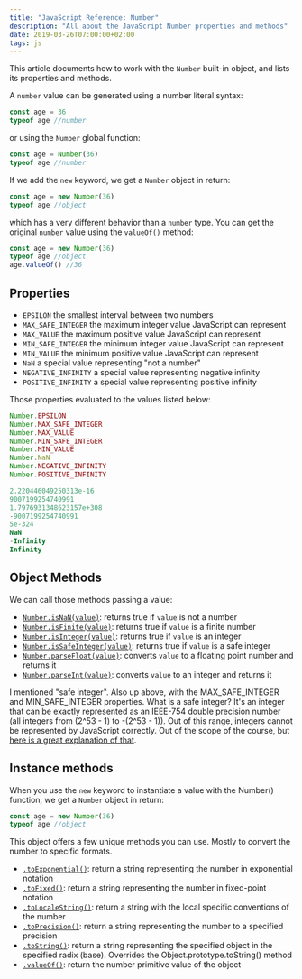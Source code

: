 ```yaml
---
title: "JavaScript Reference: Number"
description: "All about the JavaScript Number properties and methods"
date: 2019-03-26T07:00:00+02:00
tags: js
---
```


This article documents how to work with the `Number` built-in object, and lists its properties and methods.

A `number` value can be generated using a number literal syntax:

```js
const age = 36
typeof age //number
```

or using the `Number` global function:

```js
const age = Number(36)
typeof age //number
```

If we add the `new` keyword, we get a `Number` object in return:

```js
const age = new Number(36)
typeof age //object
```

which has a very different behavior than a `number` type. You can get the original `number` value using the `valueOf()` method:

```js
const age = new Number(36)
typeof age //object
age.valueOf() //36
```

## Properties

- `EPSILON` the smallest interval between two numbers
- `MAX_SAFE_INTEGER` the maximum integer value JavaScript can represent
- `MAX_VALUE` the maximum positive value JavaScript can represent
- `MIN_SAFE_INTEGER` the minimum integer value JavaScript can represent
- `MIN_VALUE` the minimum positive value JavaScript can represent
- `NaN` a special value representing "not a number"
- `NEGATIVE_INFINITY` a special value representing negative infinity
- `POSITIVE_INFINITY` a special value representing positive infinity

Those properties evaluated to the values listed below:

```js
Number.EPSILON
Number.MAX_SAFE_INTEGER
Number.MAX_VALUE
Number.MIN_SAFE_INTEGER
Number.MIN_VALUE
Number.NaN
Number.NEGATIVE_INFINITY
Number.POSITIVE_INFINITY
```

```js
2.220446049250313e-16
9007199254740991
1.7976931348623157e+308
-9007199254740991
5e-324
NaN
-Infinity
Infinity
```

## Object Methods

We can call those methods passing a value:

- [`Number.isNaN(value)`](/javascript-number-isnan/): returns true if `value` is not a number
- [`Number.isFinite(value)`](/javascript-number-isfinite/): returns true if `value` is a finite number
- [`Number.isInteger(value)`](/javascript-number-isinteger/): returns true if `value` is an integer
- [`Number.isSafeInteger(value)`](/javascript-number-issafeinteger/): returns true if `value` is a safe integer
- [`Number.parseFloat(value)`](/javascript-number-parsefloat/): converts `value` to a floating point number and returns it
- [`Number.parseInt(value)`](/javascript-number-parseint/): converts `value` to an integer and returns it

I mentioned "safe integer". Also up above, with the MAX_SAFE_INTEGER and MIN_SAFE_INTEGER properties. What is a safe integer? It's an integer that can be exactly represented as an IEEE-754 double precision number (all integers from (2^53 - 1) to -(2^53 - 1)). Out of this range, integers cannot be represented by JavaScript correctly. Out of the scope of the course, but [here is a great explanation of that](http://2ality.com/2013/10/safe-integers.html).

## Instance methods

When you use the `new` keyword to instantiate a value with the Number() function, we get a `Number` object in return:

```js
const age = new Number(36)
typeof age //object
```

This object offers a few unique methods you can use. Mostly to convert the number to specific formats.

- [`.toExponential()`](/javascript-number-toexponential/): return a string representing the number in exponential notation
- [`.toFixed()`](/javascript-number-tofixed/): return a string representing the number in fixed-point notation
- [`.toLocaleString()`](/javascript-number-tolocalestring/): return a string with the local specific conventions of the number
- [`.toPrecision()`](/javascript-number-toprecision/): return a string representing the number to a specified precision
- [`.toString()`](/javascript-number-tostring/): return a string representing the specified object in the specified radix (base). Overrides the Object.prototype.toString() method
- [`.valueOf()`](/javascript-number-valueof/): return the number primitive value of the object
